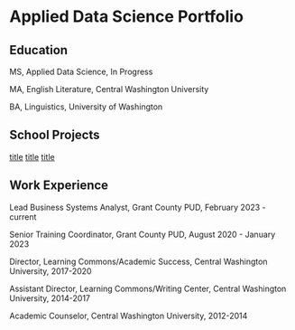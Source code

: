 # Applied Data Science Portfolio

## Education

MS, Applied Data Science, In Progress

MA, English Literature, Central Washington University

BA, Linguistics, University of Washington


## School Projects
[title](https://www.example.com)
[title](https://www.example.com)
[title](https://www.example.com)


## Work Experience
Lead Business Systems Analyst, Grant County PUD, February 2023 - current

Senior Training Coordinator, Grant County PUD, August 2020 - January 2023

Director, Learning Commons/Academic Success, Central Washington University, 2017-2020

Assistant Director, Learning Commons/Writing Center, Central Washington University, 2014-2017

Academic Counselor, Central Washington University, 2012-2014

